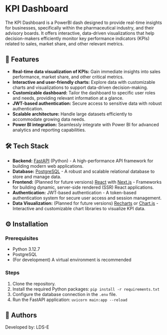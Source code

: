# KPI Dashboard

The KPI Dashboard is a PowerBI dash designed to provide real-time insights for businesses, specifically within the pharmaceutical industry, and their advisory boards. It offers interactive, data-driven visualizations that help decision-makers efficiently monitor key performance indicators (KPIs) related to sales, market share, and other relevant metrics.

## 🚀 Features

- **Real-time data visualization of KPIs:** Gain immediate insights into sales performance, market share, and other critical metrics.
- **Interactive and user-friendly charts:** Explore data with customizable charts and visualizations to support data-driven decision-making.
- **Customizable dashboard:** Tailor the dashboard to specific user roles and needs, providing relevant information at a glance.
- **JWT-based authentication:** Secure access to sensitive data with robust authentication.
- **Scalable architecture:** Handle large datasets efficiently to accommodate growing data needs.
- **Power BI integration:** Seamlessly integrate with Power BI for advanced analytics and reporting capabilities.

## 🛠️ Tech Stack

- **Backend:** [FastAPI](https://fastapi.tiangolo.com/) (Python) - A high-performance API framework for building modern web applications.
- **Database:** [PostgreSQL](https://www.postgresql.org/) - A robust and scalable relational database to store and manage data.
- **Frontend:** (Planned for future versions) [React](https://reactjs.org/) with [Next.js](https://nextjs.org/) - Frameworks for building dynamic, server-side rendered (SSR) React applications.
- **Authentication:** JWT-based authentication - A token-based authentication system for secure user access and session management.
- **Data Visualization:** (Planned for future versions) [Recharts](https://recharts.org/) or [Chart.js](https://www.chartjs.org/) - Interactive and customizable chart libraries to visualize KPI data.

## ⚙️ Installation

### Prerequisites

- Python 3.12.7
- PostgreSQL
- (For development) A virtual environment is recommended

### Steps

1. Clone the repository.
2. Install the required Python packages: `pip install -r requirements.txt`
3. Configure the database connection in the `.env` file.
4. Run the FastAPI application: `uvicorn main:app --reload`

## 👥 Authors

Developed by: LDS-E
